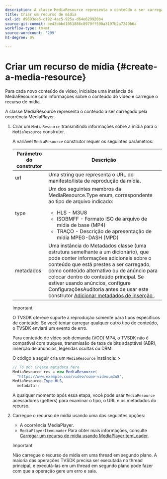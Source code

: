 ```yaml
---
description: A classe MediaResource representa o conteúdo a ser carregado pela ocorrência MediaPlayer.
title: Criar um recurso de mídia
exl-id: d9693ee5-c192-4ac5-925a-d64e629920b4
source-git-commit: be43bbbd1051886c8979ff590a3197b2a7249b6a
workflow-type: tm+mt
source-wordcount: '299'
ht-degree: 0%

---
```


# Criar um recurso de mídia {#create-a-media-resource}

Para cada novo conteúdo de vídeo, inicialize uma instância de MediaResource com informações sobre o conteúdo do vídeo e carregue o recurso de mídia.

A classe MediaResource representa o conteúdo a ser carregado pela ocorrência MediaPlayer.

1. Criar um `MediaResource` transmitindo informações sobre a mídia para o `MediaResource` construtor.

   A variável `MediaResource` construtor requer os seguintes parâmetros:

   <table id="table_22886D6770FB45E99D35D0B90E6CC302"> 
   <thead> 
   <tr> 
      <th colname="col1" class="entry"> Parâmetro do construtor </th> 
      <th colname="col2" class="entry"> Descrição </th> 
   </tr> 
   </thead>
   <tbody> 
   <tr> 
      <td colname="col1"> <span class="codeph"> url </span> </td> 
      <td colname="col2"> Uma string que representa o URL do manifesto/lista de reprodução da mídia. </td> 
   </tr> 
   <tr> 
      <td colname="col1"> <span class="codeph"> type </span> </td> 
      <td colname="col2"> Um dos seguintes membros da <span class="codeph"> MediaResource.Type </span> enum, correspondente ao tipo de arquivo indicado: 
      <ul id="ul_C286ED3C31364B858A1C9AF3356E9282"> 
      <li id="li_25B24EF76D8849DE8764539F25E435FA"> <span class="codeph"> HLS </span> - M3U8 </li> 
      <li id="li_1344A41B434D49229E392F1AAF9ECA81"> <span class="codeph"> ISOBMFF </span> - Formato ISO de arquivo de mídia de base (MP4) </li> 
      <li id="li_92392073B7334916B06B16570C51AC91"> <span class="codeph"> TRAÇO </span> - Descrição de apresentação de mídia MPEG-DASH (MPD) </li> 
      </ul> </td> 
   </tr> 
   <tr> 
      <td colname="col1"> <span class="codeph"> metadados </span> </td> 
      <td colname="col2"> Uma instância do <span class="codeph"> Metadados </span> classe (uma estrutura semelhante a um dicionário), que pode conter informações adicionais sobre o conteúdo que está prestes a ser carregado, como conteúdo alternativo ou de anúncio para colocar dentro do conteúdo principal. Se estiver usando anúncios, configure <span class="codeph"> ConfiguraçõesAuditoria </span> antes de usar este construtor <a href="/help/programming/tvsdk-3x-android-prog/android-3x-advertising/ad-insertion/ad-insertion-metadata/android-3x-ad-insertion-metadata.md"> Adicionar metadados de inserção </a>. </td> 
   </tr> 
   </tbody> 
   </table>

   >[!IMPORTANT]
   >
   >O TVSDK oferece suporte à reprodução somente para tipos específicos de conteúdo. Se você tentar carregar qualquer outro tipo de conteúdo, o TVSDK enviará um evento de erro.
   >
   >Para conteúdo de vídeo sob demanda (VOD) MP4, o TVSDK não é compatível com truques, transmissão de taxa de bits adaptável (ABR), inserção de anúncios, legendas ocultas ou DRM.

   O código a seguir cria um `MediaResource` instância: >

   ```java
   // To do: Create metadata here 
   MediaResource res = new MediaResource( 
     "https://www.example.com/video/some-video.m3u8",  
   MediaResource.Type.HLS, 
     metadata); 
   ```

   A qualquer momento após essa etapa, você pode usar `MediaResource` acessadores (getters) para examinar o tipo, o URL e os metadados do recurso.

1. Carregue o recurso de mídia usando uma das seguintes opções:

   * A ocorrência MediaPlayer.
   * `MediaPlayerItemLoader` Para obter mais informações, consulte [Carregar um recurso de mídia usando MediaPlayerItemLoader](../../../tvsdk-3x-android-prog/android-3x-content-playback-options-android2/mediaplayer-initialize-for-video/android-3x-media-resource-mediaplayeritemloader.md).

   >[!IMPORTANT]
   >
   >Não carregue o recurso de mídia em uma thread em segundo plano. A maioria das operações TVSDK precisa ser executada no thread principal, e executá-las em um thread em segundo plano pode fazer com que a operação gere um erro e saia.
